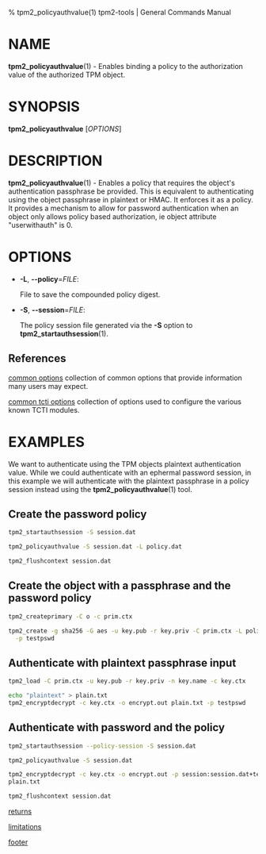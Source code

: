 % tpm2_policyauthvalue(1) tpm2-tools | General Commands Manual

# NAME

**tpm2_policyauthvalue**(1) - Enables binding a policy to the authorization value
 of the authorized TPM object.

# SYNOPSIS

**tpm2_policyauthvalue** [*OPTIONS*]

# DESCRIPTION

**tpm2_policyauthvalue**(1) - Enables a policy that requires the object's
authentication passphrase be provided. This is equivalent to authenticating
using the object passphrase in plaintext or HMAC. It enforces it as a policy.
It provides a mechanism to allow for password authentication when an object only
allows policy based authorization, ie object attribute "userwithauth" is 0.

# OPTIONS

  * **-L**, **\--policy**=_FILE_:

    File to save the compounded policy digest.

  * **-S**, **\--session**=_FILE_:

    The policy session file generated via the **-S** option to
    **tpm2_startauthsession**(1).

## References

[common options](common/options.md) collection of common options that provide
information many users may expect.

[common tcti options](common/tcti.md) collection of options used to configure
the various known TCTI modules.

# EXAMPLES

We want to authenticate using the TPM objects plaintext authentication value.
While we could authenticate with an ephermal password session, in this example
we will authenticate with the plaintext passphrase in  a policy session instead
using the **tpm2_policyauthvalue**(1) tool.

## Create the password policy
```bash
tpm2_startauthsession -S session.dat

tpm2_policyauthvalue -S session.dat -L policy.dat

tpm2_flushcontext session.dat
```

## Create the object with a passphrase and the password policy
```bash
tpm2_createprimary -C o -c prim.ctx

tpm2_create -g sha256 -G aes -u key.pub -r key.priv -C prim.ctx -L policy.dat \
  -p testpswd
```

## Authenticate with plaintext passphrase input
```bash
tpm2_load -C prim.ctx -u key.pub -r key.priv -n key.name -c key.ctx

echo "plaintext" > plain.txt
tpm2_encryptdecrypt -c key.ctx -o encrypt.out plain.txt -p testpswd
```

## Authenticate with password and the policy
```bash
tpm2_startauthsession --policy-session -S session.dat

tpm2_policyauthvalue -S session.dat

tpm2_encryptdecrypt -c key.ctx -o encrypt.out -p session:session.dat+testpswd \
plain.txt

tpm2_flushcontext session.dat
```

[returns](common/returns.md)

[limitations](common/policy-limitations.md)

[footer](common/footer.md)

